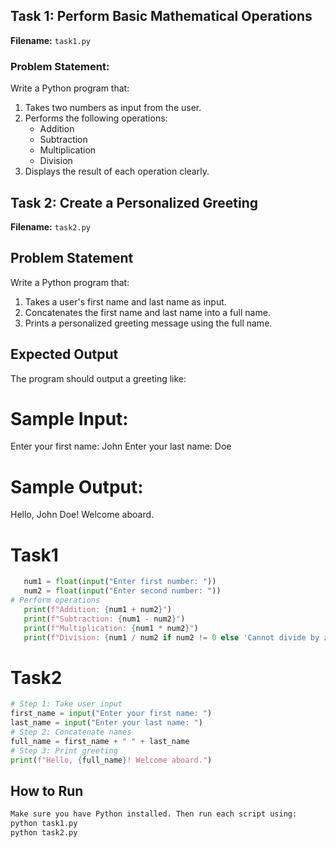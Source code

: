 ## Task 1: Perform Basic Mathematical Operations

**Filename:** `task1.py`

### Problem Statement:
Write a Python program that:
1. Takes two numbers as input from the user.
2. Performs the following operations:
   - Addition
   - Subtraction
   - Multiplication
   - Division
3. Displays the result of each operation clearly.

## Task 2: Create a Personalized Greeting

**Filename:** `task2.py`

## Problem Statement
Write a Python program that:
1. Takes a user's first name and last name as input.
2. Concatenates the first name and last name into a full name.
3. Prints a personalized greeting message using the full name.
## Expected Output
The program should output a greeting like:
# Sample Input:
Enter your first name: John
Enter your last name: Doe
# Sample Output:
Hello, John Doe! Welcome aboard.
   
# Task1
```python
   num1 = float(input("Enter first number: "))
   num2 = float(input("Enter second number: "))
# Perform operations
   print(f"Addition: {num1 + num2}")
   print(f"Subtraction: {num1 - num2}")
   print(f"Multiplication: {num1 * num2}")
   print(f"Division: {num1 / num2 if num2 != 0 else 'Cannot divide by zero'}")
```
# Task2
```python
# Step 1: Take user input
first_name = input("Enter your first name: ")
last_name = input("Enter your last name: ")
# Step 2: Concatenate names
full_name = first_name + " " + last_name
# Step 3: Print greeting
print(f"Hello, {full_name}! Welcome aboard.")
```
## How to Run
```bash
Make sure you have Python installed. Then run each script using:
python task1.py
python task2.py




